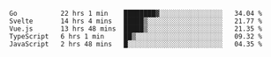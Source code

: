 <!--START_SECTION:waka-->
```text
Go           22 hrs 1 min    ████████▓░░░░░░░░░░░░░░░░   34.04 % 
Svelte       14 hrs 4 mins   █████▒░░░░░░░░░░░░░░░░░░░   21.77 % 
Vue.js       13 hrs 48 mins  █████▒░░░░░░░░░░░░░░░░░░░   21.35 % 
TypeScript   6 hrs 1 min     ██▒░░░░░░░░░░░░░░░░░░░░░░   09.32 % 
JavaScript   2 hrs 48 mins   █░░░░░░░░░░░░░░░░░░░░░░░░   04.35 % 
```
<!--END_SECTION:waka-->
